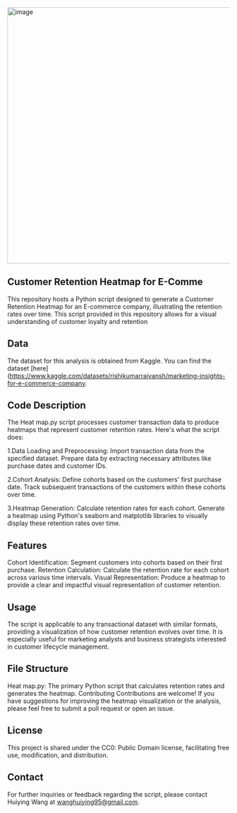 <img width="581" alt="image" src="https://github.com/user-attachments/assets/c96f75fb-4317-4bfe-8f91-a36e3c322fcf">

## Customer Retention Heatmap for E-Comme
This repository hosts a Python script designed to generate a Customer Retention Heatmap for an E-commerce company, illustrating the retention rates over time. This script provided in this repository allows for a visual understanding of customer loyalty and retention

## Data
The dataset for this analysis is obtained from Kaggle. You can find the dataset [here](https://www.kaggle.com/datasets/rishikumarrajvansh/marketing-insights-for-e-commerce-company.

## Code Description
The Heat map.py script processes customer transaction data to produce heatmaps that represent customer retention rates. Here's what the script does:

1.Data Loading and Preprocessing:
Import transaction data from the specified dataset.
Prepare data by extracting necessary attributes like purchase dates and customer IDs.

2.Cohort Analysis:
Define cohorts based on the customers' first purchase date.
Track subsequent transactions of the customers within these cohorts over time.

3.Heatmap Generation:
Calculate retention rates for each cohort.
Generate a heatmap using Python's seaborn and matplotlib libraries to visually display these retention rates over time.

## Features
Cohort Identification: Segment customers into cohorts based on their first purchase.
Retention Calculation: Calculate the retention rate for each cohort across various time intervals.
Visual Representation: Produce a heatmap to provide a clear and impactful visual representation of customer retention.

## Usage
The script is applicable to any transactional dataset with similar formats, providing a visualization of how customer retention evolves over time. It is especially useful for marketing analysts and business strategists interested in customer lifecycle management.

## File Structure
Heat map.py: The primary Python script that calculates retention rates and generates the heatmap.
Contributing
Contributions are welcome! If you have suggestions for improving the heatmap visualization or the analysis, please feel free to submit a pull request or open an issue.

## License
This project is shared under the CC0: Public Domain license, facilitating free use, modification, and distribution.

## Contact
For further inquiries or feedback regarding the script, please contact Huiying Wang at wanghuiying95@gmail.com.
